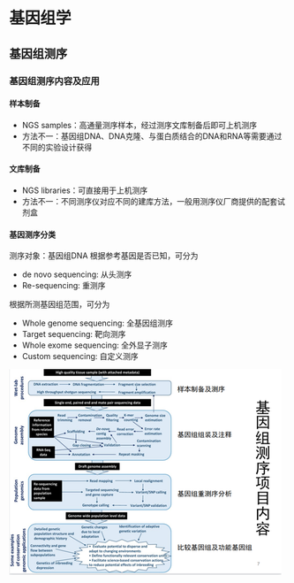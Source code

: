 # 基因组学

## 基因组测序
### 基因组测序内容及应用

#### 样本制备

- NGS samples：高通量测序样本，经过测序文库制备后即可上机测序
- 方法不一：基因组DNA、DNA克隆、与蛋白质结合的DNA和RNA等需要通过不同的实验设计获得

#### 文库制备

- NGS libraries：可直接用于上机测序
- 方法不一：不同测序仪对应不同的建库方法，一般用测序仪厂商提供的配套试剂盒

#### 基因测序分类
测序对象：基因组DNA
根据参考基因是否已知，可分为
- de novo sequencing: 从头测序
- Re-sequencing: 重测序

根据所测基因组范围，可分为
- Whole genome sequencing: 全基因组测序
- Target sequencing: 靶向测序
- Whole exome sequencing: 全外显子测序
- Custom sequencing: 自定义测序

![](https://github.com/qianwei1129/Bio-informatics/blob/main/chapters/%E5%9F%BA%E5%9B%A0%E7%BB%84%E5%AD%A6/figures/%E5%9F%BA%E5%9B%A0%E7%BB%84%E6%B5%8B%E5%BA%8F%E9%A1%B9%E7%9B%AE%E5%86%85%E5%AE%B9.png)
